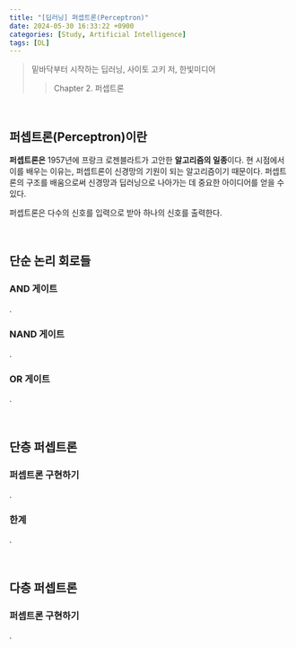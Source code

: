 ```yaml
---
title: "[딥러닝] 퍼셉트론(Perceptron)"
date: 2024-05-30 16:33:22 +0900
categories: [Study, Artificial Intelligence]
tags: [DL]
---
```


> 밑바닥부터 시작하는 딥러닝, 사이토 고키 저, 한빛미디어
> 
> > Chapter 2. 퍼셉트론

<br>

## **퍼셉트론(Perceptron)이란**

**퍼셉트론은** 1957년에 프랑크 로젠블라트가 고안한 **알고리즘의 일종**이다. 현 시점에서 이를 배우는 이유는, 퍼셉트론이 신경망의 기원이 되는 알고리즘이기 때문이다. 퍼셉트론의 구조를 배움으로써 신경망과 딥러닝으로 나아가는 데 중요한 아이디어를 얻을 수 있다.

퍼셉트론은 다수의 신호를 입력으로 받아 하나의 신호를 출력한다.

<br>

## **단순 논리 회로들**

### **AND 게이트**

.

### **NAND 게이트**

.

### **OR 게이트**

.

<br>

## **단층 퍼셉트론**

### **퍼셉트론 구현하기**

.

### **한계**

.

<br>

## **다층 퍼셉트론**

### **퍼셉트론 구현하기**

.

<br>
